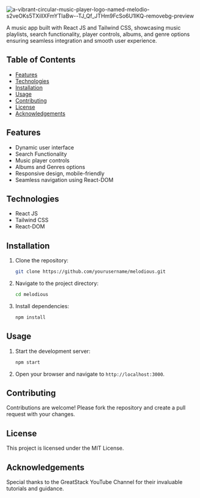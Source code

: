 
![a-vibrant-circular-music-player-logo-named-melodio-s2veOKs5TXilIXFmYTIaBw--TJ_Qf_JTHm9FcSo6U1lKQ-removebg-preview](https://github.com/Sowham-3098/Melodious/assets/95470604/c9cccddd-1d62-4f39-a688-38d9bcd6640a)


A music app built with React JS and Tailwind CSS, showcasing music playlists, search functionality, player controls, albums, and genre options ensuring seamless integration and smooth user experience.

## Table of Contents

- [Features](#features)
- [Technologies](#technologies)
- [Installation](#installation)
- [Usage](#usage)
- [Contributing](#contributing)
- [License](#license)
- [Acknowledgements](#acknowledgements)

## Features

- Dynamic user interface
- Search Functionality
- Music player controls
- Albums and Genres options
- Responsive design, mobile-friendly
- Seamless navigation using React-DOM



## Technologies

- React JS
- Tailwind CSS
- React-DOM

## Installation

1. Clone the repository:
    ```sh
    git clone https://github.com/yourusername/melodious.git
    ```
2. Navigate to the project directory:
    ```sh
    cd melodious
    ```
3. Install dependencies:
    ```sh
    npm install
    ```

## Usage

1. Start the development server:
    ```sh
    npm start
    ```
2. Open your browser and navigate to `http://localhost:3000`.

## Contributing

Contributions are welcome! Please fork the repository and create a pull request with your changes.

## License

This project is licensed under the MIT License.

## Acknowledgements

Special thanks to the GreatStack YouTube Channel for their invaluable tutorials and guidance.
